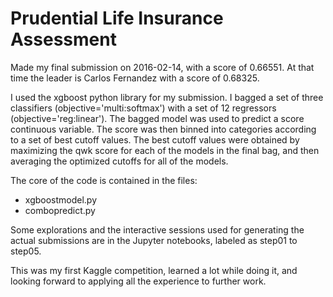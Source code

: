 # Prudential Life Insurance Assessment

Made my final submission on 2016-02-14, with a score of 0.66551.  At that time the leader is Carlos Fernandez with a score of 0.68325. 

I used the xgboost python library for my submission.  I bagged a set of three classifiers (objective='multi:softmax') with a set of 12 regressors (objective='reg:linear').   The bagged model was used to predict a score continuous variable.  The score was then binned into categories according to a set of best cutoff values.  The best cutoff values were obtained by maximizing the qwk score for each of the models in the final bag, and then averaging the optimized cutoffs for all of the models. 

The core of the code is contained in the files:

* xgboostmodel.py
* combopredict.py

Some explorations and the interactive sessions used for generating the actual submissions are in the Jupyter notebooks, labeled as step01 to step05. 

This was my first Kaggle competition, learned a lot while doing it, and looking forward to applying all the experience to further work. 
